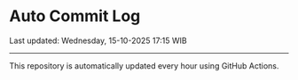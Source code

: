 # Auto Commit Log

Last updated: Wednesday, 15-10-2025 17:15 WIB

---

This repository is automatically updated every hour using GitHub Actions.
